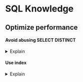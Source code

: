 # SQL Knowledge
## Optimize performance
#### Avoid abusing SELECT DISTINCT
<details>
  <summary>Explain</summary>
  <br/>
  
</details>

#### Use index

<details>
  <summary>Explain</summary>
  <br/>

+ Identify columns used frequently in WHERE, JOIN, and ORDER BY clauses, and create indexes can improve query performance.
+ Script used to identify missing indexes
  
</details>
